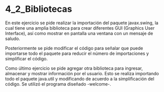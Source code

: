 # 4_2_Bibliotecas

En este ejercicio se pide realizar la importación del paquete javax.swing, la cual tiene una amplia biblioteca para crear diferentes GUI (Graphics User Interface), así como mostrar en pantalla una ventana con un mensaje de saludo.



Posteriormente se pide modificar el código para señalar que puede importarse todo el paquete para reducir el número de importaciones y simplificar el código.



Como último ejercicio se pide agregar otra biblioteca para ingresar, almacenar y mostrar información por el usuario. Esto se realiza importando todo el paquete java.util y modificando de acuerdo a la simplificación del código. Se utilizó el programa diseñado -welcome-.



